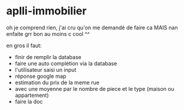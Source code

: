 # aplli-immobilier

oh je comprend rien, j'ai cru qu'on me demandé de faire ca MAIS nan enfaite grr bon au moins c cool ^^

en gros il faut:

  - finir de remplir la database
  - faire une auto complétion via la database
  - l'utilisateur saisi un input
  - réponse google map
  - estimation du prix de la meme rue
  - avec une moyenne par le nombre de piece et le type (maison ou appartement)
  - faire la doc
